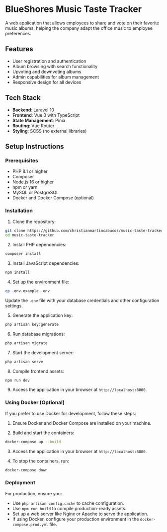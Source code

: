 # BlueShores Music Taste Tracker

A web application that allows employees to share and vote on their favorite music albums, helping the company adapt the office music to employee preferences.

## Features

- User registration and authentication
- Album browsing with search functionality
- Upvoting and downvoting albums
- Admin capabilities for album management
- Responsive design for all devices

## Tech Stack

- **Backend**: Laravel 10
- **Frontend**: Vue 3 with TypeScript
- **State Management**: Pinia
- **Routing**: Vue Router
- **Styling**: SCSS (no external libraries)

## Setup Instructions

### Prerequisites

- PHP 8.1 or higher
- Composer
- Node.js 16 or higher
- npm or yarn
- MySQL or PostgreSQL
- Docker and Docker Compose (optional)

### Installation

1. Clone the repository:
```bash
git clone https://github.com/christianmartincabucos/music-taste-tracker.git
cd music-taste-tracker
```

2. Install PHP dependencies:
```bash
composer install
```

3. Install JavaScript dependencies:
```bash
npm install
```

4. Set up the environment file:
```bash
cp .env.example .env
```
Update the `.env` file with your database credentials and other configuration settings.

5. Generate the application key:
```bash
php artisan key:generate
```

6. Run database migrations:
```bash
php artisan migrate
```

7. Start the development server:
```bash
php artisan serve
```

8. Compile frontend assets:
```bash
npm run dev
```

9. Access the application in your browser at `http://localhost:8000`.

### Using Docker (Optional)

If you prefer to use Docker for development, follow these steps:

1. Ensure Docker and Docker Compose are installed on your machine.

2. Build and start the containers:
```bash
docker-compose up --build
```

3. Access the application in your browser at `http://localhost:8000`.

4. To stop the containers, run:
```bash
docker-compose down
```

### Deployment

For production, ensure you:
- Use `php artisan config:cache` to cache configuration.
- Use `npm run build` to compile production-ready assets.
- Set up a web server like Nginx or Apache to serve the application.
- If using Docker, configure your production environment in the `docker-compose.prod.yml` file.
